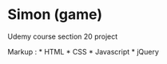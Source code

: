 # Simon (game)

Udemy course section 20 project

 Markup : * HTML
          * CSS
          * Javascript
             * jQuery

